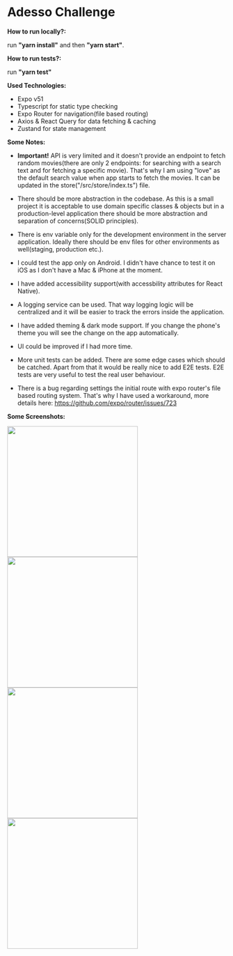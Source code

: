 # Adesso Challenge

**How to run locally?:**

run **"yarn install"** and then **"yarn start"**.

**How to run tests?:**

run **"yarn test"**

**Used Technologies:**

- Expo v51
- Typescript for static type checking
- Expo Router for navigation(file based routing)
- Axios & React Query for data fetching & caching
- Zustand for state management

**Some Notes:**

- **Important!** API is very limited and it doesn't provide an endpoint to fetch random movies(there are only 2 endpoints: for searching with a search text and for fetching a specific movie). That's why I am using "love" as the default search value when app starts to fetch the movies. It can be updated in the store("/src/store/index.ts") file.

- There should be more abstraction in the codebase. As this is a small project it is acceptable to use domain specific classes & objects but in a production-level application there should be more abstraction and separation of concerns(SOLID principles).

- There is env variable only for the development environment in the server application. Ideally there should be env files for other environments as well(staging, production etc.).

- I could test the app only on Android. I didn't have chance to test it on iOS as I don't have a Mac & iPhone at the moment.

- I have added accessibility support(with accessbility attributes for React Native).

- A logging service can be used. That way logging logic will be centralized and it will be easier to track the errors inside the application.

- I have added theming & dark mode support. If you change the phone's theme you will see the change on the app automatically.

- UI could be improved if I had more time.

- More unit tests can be added. There are some edge cases which should be catched. Apart from that it would be really nice to add E2E tests. E2E tests are very useful to test the real user behaviour.

- There is a bug regarding settings the initial route with expo router's file based routing system. That's why I have used a workaround, more details here: https://github.com/expo/router/issues/723

**Some Screenshots:**

<img src="https://i.ibb.co/zQjkgCL/Screenshot-20241028-233345-Expo-Go.png" width="300" >

<img src="https://i.ibb.co/52m3gvf/Screenshot-20241028-233442-Expo-Go.png" width="300" >

<img src="https://i.ibb.co/1Rvhxsh/Screenshot-20241028-233434-Expo-Go.png" width="300" >

<img src="https://i.ibb.co/r5CzF4H/Screenshot-20241028-233401-Expo-Go.png" width="300" >
